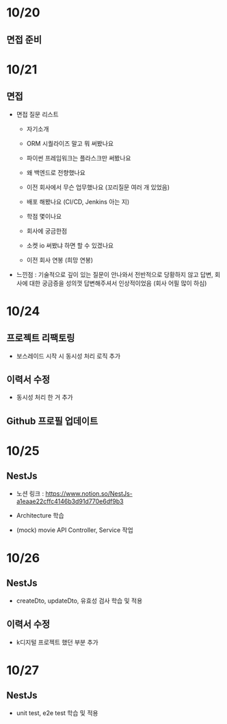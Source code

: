 # 10/20

## 면접 준비

# 10/21

## 면접

- 면접 질문 리스트

  - 자기소개

  - ORM 시퀄라이즈 말고 뭐 써봤나요

  - 파이썬 프레임워크는 플라스크만 써봤나요

  - 왜 백엔드로 전향했나요

  - 이전 회사에서 무슨 업무했나요 (꼬리질문 여러 개 있었음)

  - 배포 해봤나요 (CI/CD, Jenkins 아는 지)

  - 학점 몇이나요

  - 회사에 궁금한점

  - 소켓 io 써봤냐 하면 할 수 있겠나요

  - 이전 회사 연봉 (희망 연봉)

- 느낀점 : 기술적으로 깊이 있는 질문이 안나와서 전반적으로 당황하지 않고 답변, 회사에 대한 궁금증을 성의껏 답변해주셔서 인상적이었음 (회사 어필 많이 하심)

# 10/24

## 프로젝트 리팩토링

- 보스레이드 시작 시 동시성 처리 로직 추가

## 이력서 수정

- 동시성 처리 한 거 추가

## Github 프로필 업데이트

# 10/25

## NestJs

- 노션 링크 : https://www.notion.so/NestJs-a1eaae22cffc4146b3d91d770e6df9b3

- Architecture 학습

- (mock) movie API Controller, Service 작업

# 10/26

## NestJs

- createDto, updateDto, 유효성 검사 학습 및 적용

## 이력서 수정

- k디지털 프로젝트 했던 부분 추가

# 10/27

## NestJs

- unit test, e2e test 학습 및 적용
